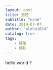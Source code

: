 ```yaml
---
layout: post
title: 无题
subtitle: "none"
date: 2019-07-07
author: "aloha1024"
catalog: true
tags:
    - 随笔
    - 摘抄
---
```


hello world
?
